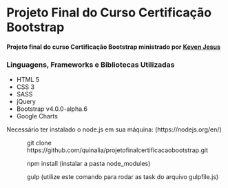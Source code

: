 <body>
<h1>Projeto Final do Curso Certificação Bootstrap</h1>

<h4>Projeto final do curso Certificação Bootstrap ministrado por <a href="https://github.com/kevenjesus">Keven Jesus</a>
</h4>

<h3>Linguagens, Frameworks e Bibliotecas Utilizadas</h3>
<ul>
	<li>HTML 5</li>
	<li>CSS 3</li>
	<li>SASS</li>
	<li>jQuery</li>
	<li>Bootstrap v4.0.0-alpha.6</li>
	<li>Google Charts</li>
</ul>

<p>Necessário ter instalado o node.js em sua máquina: (https://nodejs.org/en/)</p>

<ul>
	<ol>
		git clone https://github.com/quinalia/projetofinalcertificacaobootstrap.git
	</ol>
	<ol>
		npm install (instalar a pasta node_modules)
	</ol>
	<ol>
		gulp (utilize este comando para rodar as task do arquivo gulpfile.js)
	</ol>
</ul>
</body>
</html>



